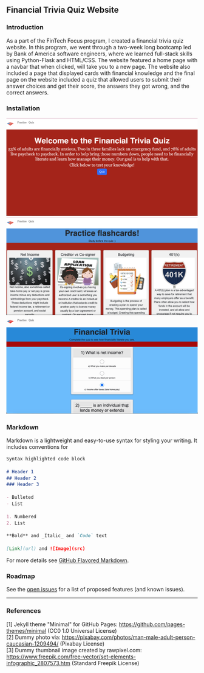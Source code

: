 ## Financial Trivia Quiz Website

### Introduction

As a part of the FinTech Focus program, I created a financial trivia quiz website. In this program, we went through a two-week long bootcamp led by Bank of America software engineers, where we learned full-stack skills using Python-Flask and HTML/CSS. 
The website featured a home page with a navbar that when clicked, will take you to a new page. The website also included a page that displayed cards with financial knowledge and the final page on the website included a quiz that allowed users to submit their answer choices and get their score, the answers they got wrong, and the correct answers.

### Installation

![image](https://github.com/bushraislam/bushraislam.github.io/blob/master/Financial%20Trivia%20Homepage.png)
![image](https://github.com/bushraislam/bushraislam.github.io/blob/master/Financial%20Trivia%20Page.png)
![image](https://github.com/bushraislam/bushraislam.github.io/blob/master/Financial%20Trivia%20Quiz%20gif.gif)


### Markdown

Markdown is a lightweight and easy-to-use syntax for styling your writing. It includes conventions for

```markdown
Syntax highlighted code block

# Header 1
## Header 2
### Header 3

- Bulleted
- List

1. Numbered
2. List

**Bold** and _Italic_ and `Code` text

[Link](url) and ![Image](src)
```

For more details see [GitHub Flavored Markdown](https://guides.github.com/features/mastering-markdown/).

### Roadmap

See the [open issues](https://github.com/evanca/quick-portfolio/issues) for a list of proposed features (and known issues).
___

### References

[1] Jekyll theme "Minimal" for GitHub Pages: https://github.com/pages-themes/minimal (CC0 1.0 Universal License)
<br>[2] Dummy photo via: https://pixabay.com/photos/man-male-adult-person-caucasian-1209494/ (Pixabay License)
<br>[3] Dummy thumbnail image created by rawpixel.com: https://www.freepik.com/free-vector/set-elements-infographic_2807573.htm (Standard Freepik License)
